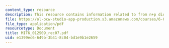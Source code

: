 ```yaml
---
content_type: resource
description: This resource contains information related to from n+p diode to MOS structure.
file: https://ol-ocw-studio-app-production.s3.amazonaws.com/courses/6-012-microelectronic-devices-and-circuits-spring-2009/e1399ec6649b3b418c04bd1e9b1e2659_MIT6_012S09_rec07.pdf
file_type: application/pdf
resourcetype: Document
title: MIT6_012S09_rec07.pdf
uid: e1399ec6-649b-3b41-8c04-bd1e9b1e2659
---
```


